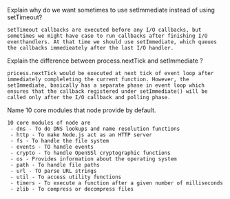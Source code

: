 Explain why do we want sometimes to use setImmediate instead of using setTimeout?

    setTimeout callbacks are executed before any I/O callbacks, but sometimes we might have case to run callbacks after finishing I/O eventhandlers. At that time we should use setImmediate, which queues the callbacks immedieately after the last I/O handler.


Explain the difference between process.nextTick and setImmediate ?

    pricess.nextTick would be executed at next tick of event loop after immediately compleleting the current function. However, the setImmediate, basically has a separate phase in event loop which ensures that the callback registered under setImmediate() will be called only after the I/O callback and polling phase.



 Name 10 core modules that node provide by default.

    10 core modules of node are
     - dns - To do DNS lookups and name resolution functions
     - http - To make Node.js act as an HTTP server
     - fs - To handle the file system
     - events - TO handle events
     - crypto - To handle OpenSSl cryptographic functions
     - os - Provides information about the operating system
     - path - To handle file paths
     - url - TO parse URL strings
     - util - To access utility functions
     - timers - To execute a function after a given number of milliseconds
     - zlib - To compress or decompress files




